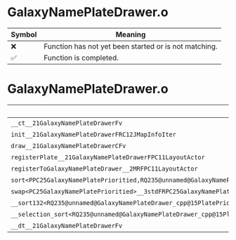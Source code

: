 # GalaxyNamePlateDrawer.o
| Symbol | Meaning 
| ------------- | ------------- 
| :x: | Function has not yet been started or is not matching. 
| :white_check_mark: | Function is completed. 


# GalaxyNamePlateDrawer.o
| Symbol | Decompiled? |
| ------------- | ------------- |
| `__ct__21GalaxyNamePlateDrawerFv` | :x: |
| `init__21GalaxyNamePlateDrawerFRC12JMapInfoIter` | :x: |
| `draw__21GalaxyNamePlateDrawerCFv` | :x: |
| `registerPlate__21GalaxyNamePlateDrawerFPC11LayoutActor` | :x: |
| `registerToGalaxyNamePlateDrawer__2MRFPC11LayoutActor` | :x: |
| `sort<PPC25GalaxyNamePlatePrioritied,RQ235@unnamed@GalaxyNamePlateDrawer_cpp@15PlatePriorityLt>__3stdFPPC25GalaxyNamePlatePrioritiedPPC25GalaxyNamePlatePrioritiedRQ235@unnamed@GalaxyNamePlateDrawer_cpp@15PlatePriorityLt_v` | :x: |
| `swap<PC25GalaxyNamePlatePrioritied>__3stdFRPC25GalaxyNamePlatePrioritiedRPC25GalaxyNamePlatePrioritied_v` | :x: |
| `__sort132<RQ235@unnamed@GalaxyNamePlateDrawer_cpp@15PlatePriorityLt,PPC25GalaxyNamePlatePrioritied>__3stdFPPC25GalaxyNamePlatePrioritiedPPC25GalaxyNamePlatePrioritiedPPC25GalaxyNamePlatePrioritiedRQ235@unnamed@GalaxyNamePlateDrawer_cpp@15PlatePriorityLt_v` | :x: |
| `__selection_sort<RQ235@unnamed@GalaxyNamePlateDrawer_cpp@15PlatePriorityLt,PPC25GalaxyNamePlatePrioritied>__3stdFPPC25GalaxyNamePlatePrioritiedPPC25GalaxyNamePlatePrioritiedRQ235@unnamed@GalaxyNamePlateDrawer_cpp@15PlatePriorityLt_v` | :x: |
| `__dt__21GalaxyNamePlateDrawerFv` | :x: |
